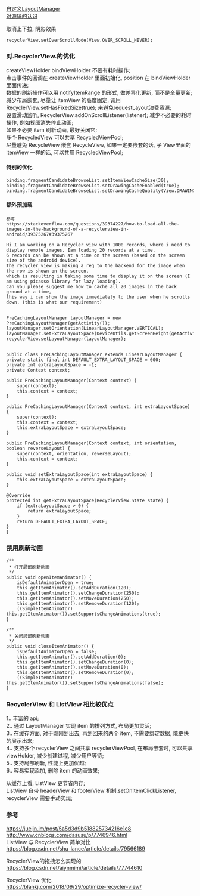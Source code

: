 [自定义LayoutManager](library/layoutmanager.md)   
[对源码的认识](library/recycler_source.md)   

取消上下拉, 阴影效果  
```
recyclerView.setOverScrollMode(View.OVER_SCROLL_NEVER);  
```
### 对.RecyclerView.的优化  
createViewHolder   bindViewHolder 不要有耗时操作;  
点击事件的回调在 createViewHolder 里面初始化, position 在 bindViewHolder 里面传递;  
数据的刷新操作可以用 notifyItemRange 的形式, 做差异化更新, 而不是全量更新;  
减少布局嵌套, 尽量让 itemView 的高度固定, 调用 RecyclerView.setHasFixedSize(true);  来避免requestLayout浪费资源;  
设置滑动监听, RecyclerView.addOnScrollListener(listener); 减少不必要的耗时操作, 例如视图消失停止动画;  
如果不必要 item 刷新动画, 最好关闭它;  
多个 RecycledView 可以共享 RecycledViewPool;  
尽量避免 RecycleView 嵌套 RecycleView, 如果一定要嵌套的话, 子 View里面的 itemView 一样的话, 可以共用 RecycledViewPool;  

#### 特别的优化  
```
binding.fragmentCandidateBrowseList.setItemViewCacheSize(30);
binding.fragmentCandidateBrowseList.setDrawingCacheEnabled(true);
binding.fragmentCandidateBrowseList.setDrawingCacheQuality(View.DRAWING_CACHE_QUALITY_HIGH);
```
#### 额外预加载  
```
参考  
https://stackoverflow.com/questions/39374227/how-to-load-all-the-images-in-the-background-of-a-recyclerview-in-android/39375267#39375267  

Hi I am working on a Recycler view with 1000 records, where i need to display remote images. Iam loading 20 records at a time.    
6 records can be shown at a time on the screen (based on the screen size of the android device).   
The recycler view is making a req to the backend for the image when the row is shown on the screen,    
which is resulting in taking some time to display it on the screen (I am using picasso library for lazy loading).    
Can you please suggest me how to cache all 20 images in the back ground at a time,   
this way i can show the image immediately to the user when he scrolls down. (this is what our requirement)  


PreCachingLayoutManager layoutManager = new  
PreCachingLayoutManager(getActivity());
layoutManager.setOrientation(LinearLayoutManager.VERTICAL);
layoutManager.setExtraLayoutSpace(DeviceUtils.getScreenHeight(getActivity()));
recyclerView.setLayoutManager(layoutManager);


public class PreCachingLayoutManager extends LinearLayoutManager {
private static final int DEFAULT_EXTRA_LAYOUT_SPACE = 600;
private int extraLayoutSpace = -1;
private Context context;

public PreCachingLayoutManager(Context context) {
    super(context);
    this.context = context;
}

public PreCachingLayoutManager(Context context, int extraLayoutSpace) {
    super(context);
    this.context = context;
    this.extraLayoutSpace = extraLayoutSpace;
}

public PreCachingLayoutManager(Context context, int orientation, boolean reverseLayout) {
    super(context, orientation, reverseLayout);
    this.context = context;
}

public void setExtraLayoutSpace(int extraLayoutSpace) {
    this.extraLayoutSpace = extraLayoutSpace;
}

@Override
protected int getExtraLayoutSpace(RecyclerView.State state) {
    if (extraLayoutSpace > 0) {
        return extraLayoutSpace;
    }
    return DEFAULT_EXTRA_LAYOUT_SPACE;
}
}

```
### 禁用刷新动画  
```
/**
 * 打开局部刷新动画
 */
public void openItemAnimator() {
    isDefaultAnimatorOpen = true;
    this.getItemAnimator().setAddDuration(120);
    this.getItemAnimator().setChangeDuration(250);
    this.getItemAnimator().setMoveDuration(250);
    this.getItemAnimator().setRemoveDuration(120);
    ((SimpleItemAnimator) this.getItemAnimator()).setSupportsChangeAnimations(true);
}

/**
 * 关闭局部刷新动画
 */
public void closeItemAnimator() {
    isDefaultAnimatorOpen = false;
    this.getItemAnimator().setAddDuration(0);
    this.getItemAnimator().setChangeDuration(0);
    this.getItemAnimator().setMoveDuration(0);
    this.getItemAnimator().setRemoveDuration(0);
    ((SimpleItemAnimator) this.getItemAnimator()).setSupportsChangeAnimations(false);
}
```
### RecyclerView 和 ListView 相比较优点  
1.. 丰富的 api;  
2.. 通过 LayoutManager 实现 item 的排列方式, 布局更加灵活;  
3.. 在缓存方面, 对于刚刚划出去, 再划回来的两个 item, 不需要绑定数据, 能更快的展示出来;   
4.. 支持多个 recyclerView 之间共享 recyclerViewPool, 在布局嵌套时, 可以共享 viewHolder, 减少创建过程, 减少用户等待;  
5.. 支持局部刷新, 性能上更加优越;  
6.. 容易实现添加, 删除 item 的动画效果;  

从缓存上看, ListView 更节省内存;  
ListView 自带 headerView 和 footerView 机制,setOnItemClickListener,  recyclerView 需要手动实现;  

### 参考  
https://juejin.im/post/5a5d3d9b518825734216e1e8  
http://www.cnblogs.com/dasusu/p/7746946.html  
ListView 与 RecyclerView 简单对比  
https://blog.csdn.net/shu_lance/article/details/79566189  

RecyclerView的拖拽怎么实现的  
https://blog.csdn.net/aiynmimi/article/details/77744610   

RecyclerView 优化  
https://blankj.com/2018/09/29/optimize-recycler-view/  
